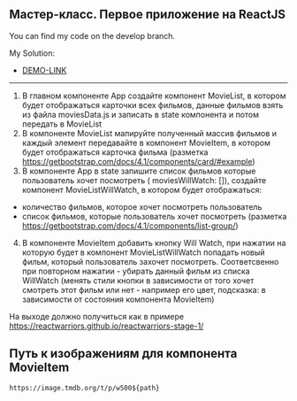 ## Мастер-класс. Первое приложение на ReactJS

You can find my code on the develop branch.

My Solution:
- [DEMO-LINK](https://mikhail-88.github.io/reactwarriors-master-class/)

________________________________________________________________________________________________________________________________________

1.  В главном компоненте App создайте компонент MovieList, в котором будет отображаться карточки всех фильмов, данные фильмов взять из файла moviesData.js и записать в state компонента <App/> и потом передать в MovieList
2.  В компоненте MovieList мапируйте полученный массив фильмов и
    каждый элемент передавайте в компонент MovieItem, в котором будет отображаться карточка фильма
    (разметка https://getbootstrap.com/docs/4.1/components/card/#example)
3.  В компоненте App в state запишите список фильмов которые пользователь хочет посмотреть ( moviesWillWatch: []), создайте компонент MovieListWillWatch, в котором будет отображаться:

- количество фильмов, которое хочет посмотреть пользователь
- список фильмов, которые пользователь хочет посмотреть
  (разметка https://getbootstrap.com/docs/4.1/components/list-group/)

4.  В компоненте MovieItem добавить кнопку Will Watch, при нажатии на которую будет в компонент MovieListWillWatch попадать новый фильм, который пользователь захочет посмотреть.
    Соответсвенно при повторном нажатии - убирать данный фильм из списка WillWatch
    (менять стили кнопки в зависимости от того хочет смотреть этот фильм или нет - например его цвет,
    подсказка: в зависимости от состояния компонента MovieItem)

На выходе должно получиться как в примере https://reactwarriors.github.io/reactwarriors-stage-1/

## Путь к изображениям для компонента MovieItem

```
https://image.tmdb.org/t/p/w500${path}
```
